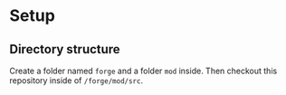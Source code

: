  # Setup

 ## Directory structure

 Create a folder named `forge` and a folder `mod` inside. Then checkout this repository inside of `/forge/mod/src`.
